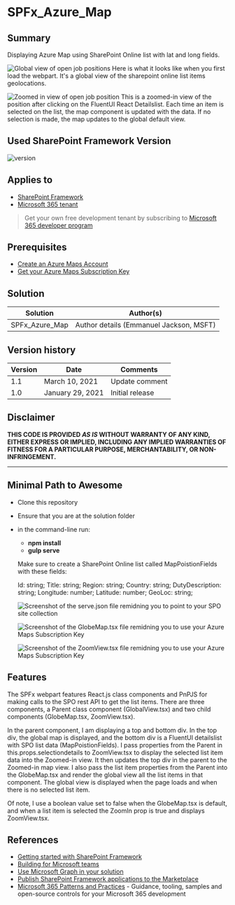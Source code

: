 # SPFx_Azure_Map

## Summary

Displaying Azure Map using SharePoint Online list with lat and long fields.

![Global view of open job positions](https://github.com/nikomas78/SPFx_Azure_Map/blob/master/imgs/globeview.png)
Here is what it looks like when you first load the webpart. It's a global view of the sharepoint online list items geolocations.

![Zoomed in view of open job position](https://github.com/nikomas78/SPFx_Azure_Map/blob/master/imgs/selecteditem.png)
This is a zoomed-in view of the position after clicking on the FluentUI React Detailslist. Each time an item is selected on the list, the map component is updated with the data. If no selection is made, the map updates to the global default view.

## Used SharePoint Framework Version

![version](https://img.shields.io/badge/version-1.17.2-green.svg)

## Applies to

- [SharePoint Framework](https://aka.ms/spfx)
- [Microsoft 365 tenant](https://docs.microsoft.com/en-us/sharepoint/dev/spfx/set-up-your-developer-tenant)

> Get your own free development tenant by subscribing to [Microsoft 365 developer program](http://aka.ms/o365devprogram)

## Prerequisites
- [Create an Azure Maps Account](https://learn.microsoft.com/en-us/azure/azure-maps/quick-demo-map-app#create-an-azure-maps-account)
- [Get your Azure Maps Subscription Key](https://learn.microsoft.com/en-us/azure/azure-maps/quick-demo-map-app#get-the-subscription-key-for-your-account)

## Solution

| Solution    | Author(s)                                               |
| ----------- | ------------------------------------------------------- |
| SPFx_Azure_Map | Author details (Emmanuel Jackson, MSFT) |

## Version history

| Version | Date             | Comments        |
| ------- | ---------------- | --------------- |
| 1.1     | March 10, 2021   | Update comment  |
| 1.0     | January 29, 2021 | Initial release |

## Disclaimer

**THIS CODE IS PROVIDED _AS IS_ WITHOUT WARRANTY OF ANY KIND, EITHER EXPRESS OR IMPLIED, INCLUDING ANY IMPLIED WARRANTIES OF FITNESS FOR A PARTICULAR PURPOSE, MERCHANTABILITY, OR NON-INFRINGEMENT.**

---

## Minimal Path to Awesome

- Clone this repository
- Ensure that you are at the solution folder
- in the command-line run:
  - **npm install**
  - **gulp serve**
  
  Make sure to create a SharePoint Online list called MapPoistionFields with these fields:
  
  Id: string;
  Title: string;
  Region: string;
  Country: string;
  DutyDescription: string;
  Longitude: number;
  Latitude: number;
  GeoLoc: string;
  
  ![Screenshot of the serve.json file remidning you to point to your SPO site collection](https://github.com/nikomas78/SPFx_Azure_Map/blob/master/imgs/serve.png)
  
  ![Screenshot of the GlobeMap.tsx file remidning you to use your Azure Maps Subscription Key](https://github.com/nikomas78/SPFx_Azure_Map/blob/master/imgs/azuremapsubkey.png)
  
  ![Screenshot of the ZoomView.tsx file remidning you to use your Azure Maps Subscription Key](https://github.com/nikomas78/SPFx_Azure_Map/blob/master/imgs/azuremapsubkey2.png)

  

## Features

The SPFx webpart features React.js class components and PnPJS for making calls to the SPO rest API to get the list items. There are three components, a Parent class component (GlobalView.tsx) and two child components (GlobeMap.tsx, ZoomView.tsx).

In the parent component, I am displaying a top and bottom div. In the top div, the global map is displayed, and the bottom div is a FluentUI detailslist with SPO list data (MapPoistionFields). I pass properties from the Parent in this.props.selectiondetails to ZoomView.tsx to display the selected list item data into the Zoomed-in view. It then updates the top div in the parent to the Zoomed-in map view. I also pass the list item properties from the Parent into the GlobeMap.tsx and render the global view all the list items in that component. The global view is displayed when the page loads and when there is no selected list item.

Of note, I use a boolean value set to false when the GlobeMap.tsx is default, and when a list item is selected the ZoomIn prop is true and displays ZoomView.tsx.

## References

- [Getting started with SharePoint Framework](https://docs.microsoft.com/en-us/sharepoint/dev/spfx/set-up-your-developer-tenant)
- [Building for Microsoft teams](https://docs.microsoft.com/en-us/sharepoint/dev/spfx/build-for-teams-overview)
- [Use Microsoft Graph in your solution](https://docs.microsoft.com/en-us/sharepoint/dev/spfx/web-parts/get-started/using-microsoft-graph-apis)
- [Publish SharePoint Framework applications to the Marketplace](https://docs.microsoft.com/en-us/sharepoint/dev/spfx/publish-to-marketplace-overview)
- [Microsoft 365 Patterns and Practices](https://aka.ms/m365pnp) - Guidance, tooling, samples and open-source controls for your Microsoft 365 development
